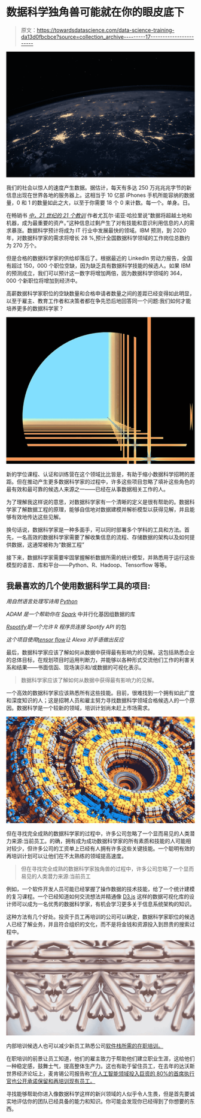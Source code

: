 # 数据科学独角兽可能就在你的眼皮底下

> 原文：<https://towardsdatascience.com/data-science-training-da13d0fbcbce?source=collection_archive---------17----------------------->

![](img/bda4ad7eaf7742703c4a637de0b4f350.png)

我们的社会以惊人的速度产生数据。据估计，每天有多达 250 万兆兆兆字节的新信息出现在世界各地的服务器上。这相当于 10 亿部 iPhones 手机所能容纳的数据量，0 和 1 的数量如此之大，以至于你需要 18 个 0 来计数。每一个。单身。日。

在畅销书 [*中，21 世纪的 21 个教训*](https://www.nytimes.com/2018/09/04/books/review/21-lessons-for-the-21st-century-yuval-noah-harari.html) 作者尤瓦尔·诺亚·哈拉里说“数据将超越土地和机器，成为最重要的资产。”这种信息过剩产生了对有技能和意识利用信息的人的需求暴涨。数据科学预计将成为 IT 行业中发展最快的领域。IBM 预测，到 2020 年，对数据科学家的需求将增长 28 %,预计全国数据科学领域的工作岗位总数约为 270 万个。

但是合格的数据科学家的供给却落后了。根据最近的 LinkedIn 劳动力报告，全国有超过 150，000 个职位空缺，因为缺乏具有数据科学技能的候选人。如果 IBM 的预测成立，我们可以预计这一数字将增加两倍，因为数据科学领域的 364，000 个新职位将增加到经济中。

高薪数据科学家职位的空缺数量和合格申请者数量之间的差距已经变得如此明显，以至于雇主、教育工作者和决策者都在争先恐后地回答同一个问题:我们如何才能培养更多的数据科学家？

![](img/38d38fd4f206db59c10d89f747affaa2.png)

新的学位课程、认证和训练营在这个领域比比皆是，有助于缩小数据科学招聘的差距。但在推动产生更多数据科学家的过程中，许多这些项目忽略了填补这些角色的最有效和最可靠的候选人来源之一——已经在从事数据相关工作的人。

为了理解我这样说的意思，对数据科学家有一个清晰的定义是很有帮助的。数据科学家了解数据工程的原理，能够自信地对数据建模并解析模型以获得见解，并且能够有效地传达这些见解。

换句话说，数据科学家是一种多面手，可以同时部署多个学科的工具和方法。首先，一名高效的数据科学家需要了解收集信息的流程、存储数据的架构以及如何提供数据，这通常被称为“数据工程”

接下来，数据科学家需要牢固掌握解析数据所需的统计模型，并熟悉用于运行这些模型的语言、库和平台——Python、R、Hadoop、Tensorflow 等等。

## 我最喜欢的几个使用数据科学工具的项目:

*用自然语言处理写诗用* [*Python*](https://jvns.ca/blog/2017/06/17/allison-parrish/)

*ADAM 是一个帮助你在* [*Spark*](https://github.com/bigdatagenomics/adam) 中并行化基因组数据的库

[*Rspotify*](https://r-music.rbind.io/)*是一个允许 R 程序员连接 Spotify API* 的包

*这个项目使用*[*tensor flow*](https://medium.com/tensorflow/getting-alexa-to-respond-to-sign-language-using-your-webcam-and-tensorflow-js-735ccc1e6d3f)*让 Alexa 对手语做出反应*

最后，数据科学家应该了解如何从数据中获得最有影响力的见解。这包括熟悉企业的总体目标，在规划项目时运用判断力，并能够以各种形式交流他们工作的利害关系和结果——书面信函、现场演示和/或数据的可视化表示。

> 数据科学家应该了解如何从数据中获得最有影响力的见解。

一个高效的数据科学家应该熟悉所有这些技能。目前，很难找到一个拥有如此广度和深度知识的人；这是招聘人员和雇主努力寻找数据科学领域合格候选人的一个原因。数据科学是一个较新的领域，培训计划尚未赶上市场需求。

![](img/54e45f08ceea88e70cac50b3ca955964.png)

但在寻找完全成熟的数据科学家的过程中，许多公司忽略了一个显而易见的人类潜力来源:当前员工。的确，拥有成为成功数据科学家的所有素质和技能的人可能相对较少，但许多公司的工资单上已经有人拥有许多这些关键技能。一个聪明有效的再培训计划可以让他们在不太熟练的领域提高速度。

> 但在寻找完全成熟的数据科学家独角兽的过程中，许多公司忽略了一个显而易见的人类潜力来源:当前员工

例如，一个软件开发人员可能已经掌握了操作数据的技术技能，给了一个统计建模的复习课程。一个已经知道如何交流想法并精通像 [D3.js](https://d3js.org/) 这样的数据可视化库的设计师可以成为一名优秀的数据科学家，有机会学习更多关于信息系统架构的知识。

这种方法有几个好处。投资于员工再培训的公司可以确定，数据科学家职位的候选人已经了解业务，并且符合组织的文化，而不是将金钱和资源投入到昂贵的搜索过程中。

![](img/41d765d37b55adeb6ee384bb9566926a.png)

内部培训候选人也可以减少新员工熟悉公司[软件栈所需的在职培训。](https://www.techopedia.com/definition/27268/software-stack)

在职培训的前景让员工知道，他们的雇主致力于帮助他们建立职业生涯，这给他们一种稳定感，鼓舞士气，提高整体生产力。这也有助于留住员工，在去年的达沃斯世界经济论坛上，麦肯锡公司报告称[“在人工智能领域投入巨资的 80%的首席执行官也公开承诺保留和再培训现有员工。](https://www.mckinsey.com/featured-insights/future-of-work/retraining-and-reskilling-workers-in-the-age-of-automation)

寻找能够帮助你进入像数据科学这样的新兴领域的人似乎令人生畏，但是首先要诚实地评估你的团队已经具备的能力和知识。你可能会发现你已经得到了你想要的东西。